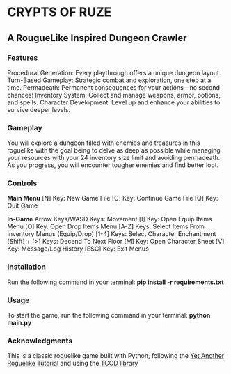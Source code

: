 # CRYPTS OF RUZE
## A RougueLike Inspired Dungeon Crawler

### Features
Procedural Generation: Every playthrough offers a unique dungeon layout.
Turn-Based Gameplay: Strategic combat and exploration, one step at a time.
Permadeath: Permanent consequences for your actions—no second chances!
Inventory System: Collect and manage weapons, armor, potions, and spells.
Character Development: Level up and enhance your abilities to survive deeper levels.

### Gameplay
You will explore a dungeon filled with enemies and treasures in this roguelike with the goal being to delve as deep as possible while managing your resources with your 24 inventory size limit and avoiding permadeath. As you progress, you will encounter tougher enemies and find better loot.

### Controls
**Main Menu**
[N] Key: New Game File
[C] Key: Continue Game File
[Q] Key: Quit Game

**In-Game**
Arrow Keys/WASD Keys: Movement
[I] Key: Open Equip Items Menu 
[O] Key: Open Drop Items Menu
[A-Z] Keys: Select Items From Inventory Menus (Equip/Drop)
[1-4] Keys: Select Character Enchantment 
[Shift] + [>] Keys: Decend To Next Floor
[M] Key: Open Character Sheet
[V] Key: Message/Log History
[ESC] Key: Exit Menus



### Installation
Run the following command in your terminal: **pip install -r requirements.txt**

### Usage
To start the game, run the following command in your terminal: **python main.py**

### Acknowledgments
This is a classic roguelike game built with Python, following the [Yet Another Roguelike Tutorial](https://rogueliketutorials.com/tutorials/tcod/v2/) and using the [TCOD library](https://python-tcod.readthedocs.io/en/latest/)
